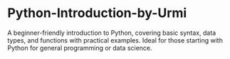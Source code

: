 # Python-Introduction-by-Urmi
A beginner-friendly introduction to Python, covering basic syntax, data types, and functions with practical examples. Ideal for those starting with Python for general programming or data science.
